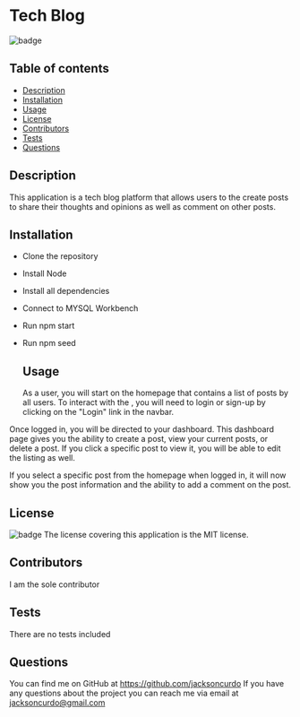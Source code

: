 # Tech Blog
  ![badge](https://img.shields.io/badge/license-MIT-blue)

  ## Table of contents
  - [Description](#description)
  - [Installation](#installation)
  - [Usage](#usage)
  - [License](#license)
  - [Contributors](#contributors)
  - [Tests](#tests)
  - [Questions](#questions)

  ## Description
 This application is a tech blog platform that allows users to the create posts to share their thoughts and opinions as well as comment on other posts. 

  ## Installation
- Clone the repository
- Install Node 
- Install all dependencies 
- Connect to MYSQL Workbench 
- Run npm start 
- Run npm seed 

  ## Usage
  As a user, you will start on the homepage that contains a list of posts by all users. To interact with the , you will need to login or sign-up by clicking on the "Login" link in the navbar.

Once logged in, you will be directed to your dashboard. This dashboard page gives you the ability to create a post, view your current posts, or delete a post. If you click a specific post to view it, you will be able to edit the listing as well.

If you select a specific post from the homepage when logged in, it will now show you the post information and the ability to add a comment on the post.

  ## License
  ![badge](https://img.shields.io/badge/license-MIT-blue)
  The license covering this application is the MIT license.

  ## Contributors
  I am the sole contributor 

  ## Tests
  There are no tests included 

  ## Questions
  You can find me on GitHub at https://github.com/jacksoncurdo
  If you have any questions about the project you can reach me via email at jacksoncurdo@gmail.com

